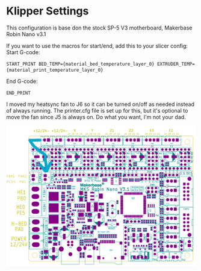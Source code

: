 # Klipper Settings

This configuration is base don the stock SP-5 V3 motherboard, Makerbase Robin Nano v3.1

If you want to use the macros for start/end, add this to your slicer config:
Start G-code:
```
START_PRINT BED_TEMP={material_bed_temperature_layer_0} EXTRUDER_TEMP={material_print_temperature_layer_0}
```
End G-code:
```
END_PRINT
```

I moved my heatsync fan to J6 so it can be turned on/off as needed instead of always running. The printer.cfg file is set up for this, but it's optional to move the fan since J5 is always on. Do what you want, I'm not your dad.

![Optional Fan Move](meta/Move_Heatsync_Fan.png "J5 to J6")
